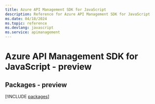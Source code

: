 ```yaml
---
title: Azure API Management SDK for JavaScript
description: Reference for Azure API Management SDK for JavaScript
ms.date: 04/18/2024
ms.topic: reference
ms.devlang: javascript
ms.service: apimanagement
---
```

# Azure API Management SDK for JavaScript - preview
## Packages - preview
[!INCLUDE [packages](api-management-index.md)]